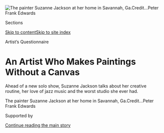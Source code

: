 <div id="app">

<div>

<div>

<div>

</div>

<div data-aria-hidden="false">

<div id="site-content" data-role="main">

<div>

<div class="css-1aor85t" style="opacity:0.000000001;z-index:-1;visibility:hidden">

<div class="css-1hqnpie">

<div class="css-epjblv">

<span class="css-100wwgy">An Artist Who Makes Paintings Without a
Canvas</span>

</div>

<div class="css-k008qs">

<div class="css-o5pzib">

<span class="css-18z7m18"></span>

<div>

</div>

</div>

<span class="css-1n6z4y">https://nyti.ms/2KAHg8z</span>

<div class="css-1705lsu">

<div class="css-4xjgmj">

<div class="css-4skfbu" data-role="toolbar" data-aria-label="Social Media Share buttons, Save button, and Comments Panel with current comment count" data-testid="share-tools">

  - 
  - 
  - 
  - 
    
    <div class="css-6n7j50">
    
    </div>

  - 

</div>

</div>

</div>

</div>

</div>

</div>

<div class="css-11qgg8s">

</div>

<div id="fullBleedHeaderContent">

<div class="css-n4ws9g">

![<span class="css-1l9o2ey e13ogyst0" data-aria-hidden="true">The
painter Suzanne Jackson at her home in Savannah,
Ga.</span><span class="css-1nlbvxy e1z0qqy90" itemprop="copyrightHolder"><span class="css-1ly73wi e1tej78p0">Credit...</span><span><span>Peter
Frank
Edwards</span></span></span>](https://static01.graylady3jvrrxbe.onion/images/2019/11/19/t-magazine/19tmag-jackson-slide-USMT/19tmag-jackson-slide-USMT-articleLarge.jpg?quality=75&auto=webp&disable=upscale)

</div>

<div class="css-3z92zw">

<div class="css-6cn7ki">

<div class="NYTAppHideMasthead css-1bcu9v6 e1suatyy0">

<div class="section css-1o1qe8k e1suatyy2">

<div class="css-cu5p7t er09x8g0">

<div class="css-6n7j50">

</div>

<span class="css-1dv1kvn">Sections</span>

[Skip to content](#site-content)[Skip to site index](#site-index)

</div>

<div class="css-10698na e1huz5gh0">

</div>

</div>

</div>

Artist’s Questionnaire

<div class="css-1sojcmr ehdk2mb0">

# An Artist Who Makes Paintings Without a Canvas

</div>

Ahead of a new solo show, Suzanne Jackson talks about her creative
routine, her love of jazz music and the worst studio she ever had.

</div>

</div>

<div class="css-nwzfg5 e1gnum310">

<span class="css-1f9pvn2 t-magazine">The painter Suzanne Jackson at her
home in Savannah,
Ga.</span><span class="css-1nlbvxy e1z0qqy90" itemprop="copyrightHolder"><span class="css-1ly73wi e1tej78p0">Credit...</span><span><span>Peter
Frank Edwards</span></span></span>

</div>

<div id="sponsor-wrapper" class="css-1hyfx7x">

<div id="sponsor-slug" class="css-19vbshk">

Supported by

</div>

[Continue reading the main
story](#after-sponsor)

<div id="sponsor" class="ad sponsor-wrapper" style="text-align:center;height:100%;display:block">

</div>

<div id="after-sponsor">

</div>

</div>

<div class="css-1wx1auc e1gnum311">

<div class="css-18e8msd">

<div class="css-vp77d3 epjyd6m0">

<div class="css-1baulvz">

By <span class="css-1baulvz last-byline" itemprop="name">Julia
Felsenthal</span>

</div>

</div>

  - Nov. 19,
    2019

  - 
    
    <div class="css-4xjgmj">
    
    <div class="css-d8bdto" data-role="toolbar" data-aria-label="Social Media Share buttons, Save button, and Comments Panel with current comment count" data-testid="share-tools">
    
      - 
      - 
      - 
      - 
        
        <div class="css-6n7j50">
        
        </div>
    
      - 
    
    </div>
    
    </div>

</div>

</div>

</div>

<div class="section meteredContent css-1r7ky0e" name="articleBody" itemprop="articleBody">

<div class="css-1fanzo5 StoryBodyCompanionColumn">

<div class="css-53u6y8">

[Suzanne Jackson](http://www.suzannefjackson.net/) isn’t fond of the
term “overachiever,” though you wouldn’t be wrong to call her one. At
75, she has had a long, storied, multi-hyphenate career as a painter,
poet, dancer, teacher, curator and theater designer. She’s not a fan of
the word “career” either: “It’s my life’s work,” she says. “There’s just
a lot of things to be interested in.” Jackson traces that attitude back
to her childhood in 1940s and ’50s pre-statehood Alaska, where a certain
pioneering spirit prevailed. “We just *did* things,” she remembers. She
went to college at San Francisco State University at 17, studying art,
drama and dance; toured South America as a ballerina; and in 1967, ****
moved to Los Angeles, where she tooled around town in a Buick Hearse,
took drawing classes from [Charles
White](https://www.nytimes3xbfgragh.onion/2018/09/28/t-magazine/art/charles-white-moma-retrospective.html),
began showing her paintings at the influential Ankrum gallery and, in
1968, opened Gallery 32, the community-minded space she ran out of her
studio near MacArthur Park for two years. There, she hosted exhibitions
by emerging black artists like [David
Hammons](https://www.nytimes3xbfgragh.onion/2018/02/09/t-magazine/art/steve-cannon-david-hammons.html)
and [Betye
Saar](https://www.nytimes3xbfgragh.onion/2019/09/04/arts/design/betye-saar.html),
as well as a fund-raiser for the Black Panthers. As a single mother in
her 40s with her son in tow, she earned a graduate degree in theater
design at Yale, worked on productions with the Kennedy Center and the
Berkeley Repertory Theater and eventually settled in Georgia in the
mid-90s to teach at the Savannah College of Art and Design. She has now
lived and worked in the city for two decades, in a rambling,
three-story, double-wide 1890s house that she owns in the historic
Starland district.

Though she has made paintings since she was a child, and exhibited since
the late 1960s, Jackson has had something of a banner year. In June, she
mounted a career survey at Savannah’s [Telfair
Museums](https://www.telfair.org/); in September, she [won a
grant](https://joanmitchellfoundation.org/artist-programs/artist-grants/painter-sculptors/2019/suzanne-jackson)
from the Joan Mitchell Foundation; and this month, she opens a [solo
show](http://www.ortuzarprojects.com/exhibitions/suzanne-jackson/works?view=slider)
at Ortuzar Projects in Lower Manhattan, an exhibition that focuses on
her boundary-pushing recent work: otherworldly, dimensional paintings
composed entirely of acrylic paint — with no canvas beneath — embedded
with bits of household detritus and personal
ephemera.

</div>

</div>

<div>

</div>

<div class="css-a7yk8a e73j0it0">

<div class="css-1xdhyk6 erfvjey0">

<span class="css-1ly73wi e1tej78p0">Image</span>

<div class="css-zjzyr8">

<div data-testid="lazyimage-container" style="height:515.5555555555555px">

</div>

</div>

</div>

<span class="css-1l9o2ey e13ogyst0" data-aria-hidden="true">Jackson’s
recent works, like “Turtle, Phoenix, Pleasures” (2019), are made from
pure, layered acrylic, with no canvas underneath. Here, she’s embedded
bag netting and wood into the
paint.</span><span class="css-1nlbvxy e1z0qqy90" itemprop="copyrightHolder"><span class="css-1ly73wi e1tej78p0">Credit...</span><span>Peter
Frank
Edwards</span></span>

<div class="css-1xdhyk6 erfvjey0">

<span class="css-1ly73wi e1tej78p0">Image</span>

<div class="css-zjzyr8">

<div data-testid="lazyimage-container" style="height:515.5555555555555px">

</div>

</div>

</div>

<span class="css-1l9o2ey e13ogyst0" data-aria-hidden="true">Jackson
often begins a piece on a plastic covered table, then peels the acrylic
off and hangs it to
dry.</span><span class="css-1nlbvxy e1z0qqy90" itemprop="copyrightHolder"><span class="css-1ly73wi e1tej78p0">Credit...</span><span>Peter
Frank Edwards</span></span>

</div>

<div class="css-1fanzo5 StoryBodyCompanionColumn">

<div class="css-53u6y8">

Jackson first began using acrylics during her years in Los Angeles,
after her car was broken into and her oil paints stolen. She initially
**** deployed it almost like watercolor, setting down layer upon layer
of washy pigment to build up dreamy images of black figures commingling
with birds, flowers and hearts. In more recent decades, her art has
become abstract and more driven by materials. During the years she
worked as a theater designer, Jackson began incorporating discarded
bogus paper — the sheeting used to protect a stage while painting sets —
into her increasingly textural surfaces. Then it was leftover deer
netting from her garden, ballet netting from her costume designs and
produce bags and wood salvaged from renovating her house. Eventually she
figured out that she could put paint down directly onto a table covered
in plastic, then peel it up and hang the drying film as her canvas,
allowing her to paint acrylic straight onto acrylic. The result, which
looks delicate but is not — “you can kick it, stomp on it, it’s not
going to be harmed,” says Jackson — blurs the line between painting and
sculpture. Upcycling remains central to her process. She even peels the
paint from her hands and stores the dried flakes for future use. In this
way, her synthetic medium “becomes organic,” she explains, “because I’m
reintegrating paint that would go into nature and destroy it.”

</div>

</div>

<div class="css-1fanzo5 StoryBodyCompanionColumn">

<div class="css-53u6y8">

When we speak over the phone in late October, Jackson has just come
inside after trying to help a butterfly with a broken wing that got
caught in her screen door. She bemoans the gentrification that’s
changing her leafy neighborhood, the interlopers who seem intent on
cutting down trees and installing newfangled businesses, like a
shipping-container food court that, she says, “looks like a prison.”
(Not all the neighbors are so terrible: At the brewery across the
street, the proprietors named a beer in her honor — “Ms. Suzanne,” a
Guinness-like concoction that’s best served in a wine glass.) Her own
home sits on three lots, her backyard lush with pomegranate trees, grape
vines, woodpeckers, turtles, feral cats, possums, raccoons and snakes.
“Everyone wants it, but they’re not going to have it,” Jackson says of
the property. She chuckles. “That’s just the way it is.” Sitting in one
of her studio rooms on the west side of the building, her 8-year-old
Siamese, Lexi, on her lap, she answers T’s artist’s
questionnaire.

</div>

</div>

<div class="css-a7yk8a e73j0it0">

<div class="css-1xdhyk6 erfvjey0">

<span class="css-1ly73wi e1tej78p0">Image</span>

<div class="css-zjzyr8">

<div data-testid="lazyimage-container" style="height:515.5555555555555px">

</div>

</div>

</div>

<span class="css-1l9o2ey e13ogyst0" data-aria-hidden="true">Jackson’s
work is inspired by her love of the natural world. Here, “Baby Bogus”
(2005) hangs above a table full of dried leaves and
feathers.</span><span class="css-1nlbvxy e1z0qqy90" itemprop="copyrightHolder"><span class="css-1ly73wi e1tej78p0">Credit...</span><span>Peter
Frank
Edwards</span></span>

<div class="css-1xdhyk6 erfvjey0">

<span class="css-1ly73wi e1tej78p0">Image</span>

<div class="css-zjzyr8">

<div data-testid="lazyimage-container" style="height:515.5555555555555px">

</div>

</div>

</div>

<span class="css-1l9o2ey e13ogyst0" data-aria-hidden="true">The recent
piece “Temporarily Untitled, Veils” (2019) is made of acrylic paint with
a wire
armature.</span><span class="css-1nlbvxy e1z0qqy90" itemprop="copyrightHolder"><span class="css-1ly73wi e1tej78p0">Credit...</span><span>Peter
Frank Edwards</span></span>

</div>

<div class="css-1fanzo5 StoryBodyCompanionColumn">

<div class="css-53u6y8">

**What is your day like? How much do you sleep? What is your work
schedule?**

Last night, I didn’t go to bed until 2. Sometimes I can wake up at 4. I
listen to NPR until 8 in the morning. My bedroom is on the second floor,
so I come downstairs and through the studio to see what I’m doing. And I
may end up climbing a ladder to work on something before I get around to
the kitchen to have a cup of coffee or some breakfast. Then I have to
feed all the cats. I come back into the studio and fiddle around some
more before I get dressed. I work less now at night. My neighborhood is
very noisy at night, almost like a circus with all these clubs and
parties.

**How many hours of creative work do you do in a day?**

All day long. If I’m not physically putting paint on something, I’m
writing or reading, thinking about it. And even when I’m supposed to be
sleeping, I’m thinking about what I’m going to do, how I’m going to
accomplish a structural idea, what should the title be, what’s next. And
then, because I don’t have assistants, I’m also having to think about
the calendar, the schedule of things going on. Sometimes I think I
really *should* have an assistant, but I make my work so that I can get
up on the ladder and take it down. I believe my hand should be in the
work, and not somebody else’s, unless I want to share the credit with
them.

</div>

</div>

<div class="css-1fanzo5 StoryBodyCompanionColumn">

<div class="css-53u6y8">

**What is the worst studio you ever had?**

Physically the worst studio might be my very first one, for $40 a month
on Temple Street in Los Angeles. It was like a storefront on the front
of a beautiful Victorian house. I had to put a parachute over my bed
because there were holes in the floor from the house upstairs, and the
kids would throw little pebbles down. I just remember my mother and
father sitting there, my dad in his suit, my mother in her nice little
dress, like, “What has happened to our daughter?” To me, that wasn’t a
bad studio. It was my first studio, and it was really wonderful.

**What is the first work you ever sold, and for how much?**

That was a piece that I sold at the Laguna Beach art museum in 1968 ****
for $300. I think it was called “Gypsy Girl.” It was a watercolor. I
have a feeling that when they had the fires in Laguna Beach, that
painting could have been destroyed. I don’t even know who bought it.

**When you start a new piece, where do you begin? What is the first
step?**

Sometimes I’m working on three or four things at a time. One or two
pieces may be drawing, and then I’m working on something else. Sometimes
it’s just, put down the brush stroke or a big palette knife on
something, then see what happens. Walk away and come back. Try to be
focused, and then try to be unfocused.

</div>

</div>

<div class="css-a7yk8a e73j0it0">

<div class="css-1xdhyk6 erfvjey0">

<span class="css-1ly73wi e1tej78p0">Image</span>

<div class="css-zjzyr8">

<div data-testid="lazyimage-container" style="height:580px">

</div>

</div>

</div>

<span class="css-1l9o2ey e13ogyst0" data-aria-hidden="true">Jackson
pictured beneath “Nine, Billie, Mingus, Monk’s”
(2003).</span><span class="css-1nlbvxy e1z0qqy90" itemprop="copyrightHolder"><span class="css-1ly73wi e1tej78p0">Credit...</span><span>Peter
Frank Edwards</span></span>

<div class="css-1xdhyk6 erfvjey0">

<span class="css-1ly73wi e1tej78p0">Image</span>

<div class="css-zjzyr8">

<div data-testid="lazyimage-container" style="height:580px">

</div>

</div>

</div>

<span class="css-1l9o2ey e13ogyst0" data-aria-hidden="true">A detail
shot of Jackson’s studio includes her drawing materials. Going to school
for theater design made her a better draftswoman. “That’s another
element I’ve been really fascinated by,” she says, “how to achieve this
beautiful
line.”</span><span class="css-1nlbvxy e1z0qqy90" itemprop="copyrightHolder"><span class="css-1ly73wi e1tej78p0">Credit...</span><span>Peter
Frank Edwards</span></span>

</div>

<div class="css-1fanzo5 StoryBodyCompanionColumn">

<div class="css-53u6y8">

**How do you know when you’re done with a piece?**

With these new pieces that are pure acrylic, I watch to see where the
stress is. Maybe there are places where the paint is thinner, or the
weight of the paint may pull. Sometimes I’ll go back, but usually the
piece just tells me that it doesn’t want to be touched anymore.

**What music do you play when you’re making art?**

Lots of jazz. I used to start with [Yo-Yo
Ma](https://www.nytimes3xbfgragh.onion/topic/person/yoyo-ma) in the
morning, and then it would evolve into jazz, and then maybe by 3 in the
morning it would be [Jimi
Hendrix](https://www.nytimes3xbfgragh.onion/topic/person/jimi-hendrix).
I met \[the Savannah radio veteran\] Ike Carter, and in 2013, we started
this group, bringing in music that we like for a radio program \[“Listen
Hear,” hosted by Savannah State University Radio\]. He’s kind of a
maestro of blues and African-American classical music.

**Is there a meal you eat on repeat when you’re working?**

My lazy food is a veggie burger. I like really grainy Ezekiel or spelt
bread, and then I put on tomatoes and lettuce. I grew up with Miracle
Whip instead of mayo, and the strongest grainy mustard. That’s my fast
food. With a glass of wine, maybe.

</div>

</div>

<div class="css-1fanzo5 StoryBodyCompanionColumn">

<div class="css-53u6y8">

**Are you bingeing on any shows right now?**

I love
“[Poldark](https://www.nytimes3xbfgragh.onion/watching/recommendations/poldark).”
That’s my Sunday night splurge.

**What is the weirdest object in your studio?**

Probably me? This is an odd building. On the third floor on the east
side there’s a sign that says “This Room is Haunt” \[sic\]. One day,
this man came by in a truck and said, “I used to live in that house when
I was a little boy, and we wrote a sign because we thought that room was
haunted.” So that’s left over.

**What’s the last thing that made you cry?**

I was at the dentist the morning that the Joan Mitchell Foundation
called. When I got home, there was an email from them. I’m so used to
getting rejection notes. When I opened it up, I couldn’t believe it. I
think I just said, “Oh my God,” and broke out in tears. Before that, the
last time I really cried was when my son passed away unexpectedly \[in
2016, of congestive heart failure\]. Then I couldn’t cry very long
because all his friends were there, and I had to console them. But I
broke out in tears when I realized I had actually, for the first time in
my life, won a real grant with money attached. I just sat there crying
all by myself.

**What do you bulk buy with most frequency?**

As soon as I got my grant money, I ordered five gallon buckets of
acrylic medium from Nova Color in California. I also buy 60 pounds of
cat food on a regular schedule. And bird feed. I have subscriptions for
that, and I have a subscription for wine. That’s my other thing.

**Do you exercise, other than climbing up and down ladders?**

Well, I have a lot of steps to run up and down. I *was* a dancer, and I
was really toned. I think the last time I danced was when I taught
modern dance in 1994. People don’t seem to dance anymore, even social
dancing. They just stand and hoot and holler. They don’t move. I can’t
forgive myself for not being as toned as I was when I was younger, when
I weighed 105 pounds and hadn’t had a baby. It’s part of being a woman:
You grow up and you have a body. I’ve become less unforgiving about it,
but I’m still always trying to breathe in. Sometimes in the morning when
I wake up I try to stretch in bed, which is cheating.

**What are you reading right now?**

Aberjhani, who wrote a poem for my Telfair catalog, has a book called
“[Dreams of the Immortal City
Savannah](https://www.author-poet-aberjhani.info/dreams-of-the-immortal-city-savannah)*.”*
That’s the one I’ve read recently. I just bought this big volume of
George Herriman’s “Krazy Kat.” I said I was not going to buy any more
books at my age, but I had to have that one, because that’s how I
learned to read. And I think the social commentary may have
subconsciously influenced my life.

**What’s your favorite artwork by someone else**?

Oh, that’s so hard\! I love Mary Lovelace O’Neal’s paintings. [Ruth
Asawa](https://www.nytimes3xbfgragh.onion/2013/08/18/arts/design/ruth-asawa-an-artist-who-wove-wire-dies-at-87.html)
is another of my favorites. We were on the California Arts Council
together. [Mary
Corse](https://www.lehmannmaupin.com/artists/mary-corse). Her work is so
subtle. [Senga Nengudi](http://sengasenga.com/). It’s really hard. You
know the drawing that really affected me when I first saw it? The one by
Charles White of a woman with books spread out on the table. Of course
he was my teacher. I love [Lee
Bontecou](https://www.moma.org/artists/670)’s work. And [Augusta
Savage](https://americanart.si.edu/artist/augusta-savage-4269). There
are just so many lovely things in the world, and people who help you to
think and see. You can’t just choose one.

</div>

</div>

<div class="css-1fanzo5 StoryBodyCompanionColumn">

<div class="css-53u6y8">

*This interview has been condensed and edited.*

“Suzanne Jackson: News\!” is on view from Nov. 21, 2019, through Jan.
25, 2020, at Ortuzar Projects, 9 White Street, New York,
[ortuzarprojects.com](http://www.ortuzarprojects.com/exhibitions/suzanne-jackson).

</div>

</div>

<div>

</div>

</div>

<div>

</div>

<div>

</div>

<div>

</div>

<div>

<div id="bottom-wrapper" class="css-1ede5it">

<div id="bottom-slug" class="css-l9onyx">

Advertisement

</div>

[Continue reading the main
story](#after-bottom)

<div id="bottom" class="ad bottom-wrapper" style="text-align:center;height:100%;display:block;min-height:90px">

</div>

<div id="after-bottom">

</div>

</div>

</div>

</div>

</div>

## Site Index

<div>

</div>

## Site Information Navigation

  - [© <span>2020</span> <span>The New York Times
    Company</span>](https://help.nytimes3xbfgragh.onion/hc/en-us/articles/115014792127-Copyright-notice)

<!-- end list -->

  - [NYTCo](https://www.nytco.com/)
  - [Contact
    Us](https://help.nytimes3xbfgragh.onion/hc/en-us/articles/115015385887-Contact-Us)
  - [Work with us](https://www.nytco.com/careers/)
  - [Advertise](https://nytmediakit.com/)
  - [T Brand Studio](http://www.tbrandstudio.com/)
  - [Your Ad
    Choices](https://www.nytimes3xbfgragh.onion/privacy/cookie-policy#how-do-i-manage-trackers)
  - [Privacy](https://www.nytimes3xbfgragh.onion/privacy)
  - [Terms of
    Service](https://help.nytimes3xbfgragh.onion/hc/en-us/articles/115014893428-Terms-of-service)
  - [Terms of
    Sale](https://help.nytimes3xbfgragh.onion/hc/en-us/articles/115014893968-Terms-of-sale)
  - [Site
    Map](https://spiderbites.nytimes3xbfgragh.onion)
  - [Help](https://help.nytimes3xbfgragh.onion/hc/en-us)
  - [Subscriptions](https://www.nytimes3xbfgragh.onion/subscription?campaignId=37WXW)

</div>

</div>

</div>

</div>
